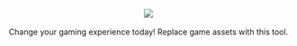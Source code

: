 <p align="center">
<img src="https://github.com/JustinFreeburn/The-Warriors-WAD-explorer/blob/main/Readme/warriors_logo.png">
<br><br>
Change your gaming experience today! Replace game assets with this tool.
</p>
